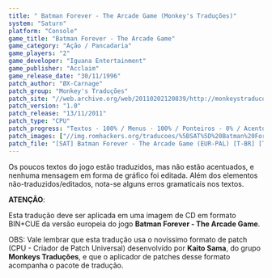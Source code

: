 ```yaml
---
title: " Batman Forever - The Arcade Game (Monkey's Traduções)"
system: "Saturn"
platform: "Console"
game_title: "Batman Forever - The Arcade Game"
game_category: "Ação / Pancadaria"
game_players: "2"
game_developer: "Iguana Entertainment"
game_publisher: "Acclaim"
game_release_date: "30/11/1996"
patch_author: "ØX-Carnage"
patch_group: "Monkey's Traduções"
patch_site: "//web.archive.org/web/20110202120839/http://monkeystraducoes.com/"
patch_version: "1.0"
patch_release: "13/11/2011"
patch_type: "CPU"
patch_progress: "Textos - 100% / Menus - 100% / Ponteiros - 0% / Acentos - 0% / Gráficos - 0%"
patch_images: ["//img.romhackers.org/traducoes/%5BSAT%5D%20Batman%20Forever%20-%20The%20Arcade%20Game%20-%20Monkey's%20Tradu%C3%A7%C3%B5es%20-%201.png","//img.romhackers.org/traducoes/%5BSAT%5D%20Batman%20Forever%20-%20The%20Arcade%20Game%20-%20Monkey's%20Tradu%C3%A7%C3%B5es%20-%202.jpg","//img.romhackers.org/traducoes/%5BSAT%5D%20Batman%20Forever%20-%20The%20Arcade%20Game%20-%20Monkey's%20Tradu%C3%A7%C3%B5es%20-%203.png"]
patch_file: "[SAT] Batman Forever - The Arcade Game (EUR-PAL) [T-BR] [T-ØX-Carnage G-Monkey's Traduções] [V-1.0 A-2011].zip"
---
```

Os poucos textos do jogo estão traduzidos, mas não estão acentuados, e nenhuma mensagem em forma de gráfico foi editada. Além dos elementos não-traduzidos/editados, nota-se alguns erros gramaticais nos textos.

<b>ATENÇÃO</b>:

Esta tradução deve ser aplicada em uma imagem de CD em formato BIN+CUE da versão europeia do jogo <b>Batman Forever - The Arcade Game</b>.

OBS: Vale lembrar que esta tradução usa o novíssimo formato de patch (CPU - Criador de Patch Universal) desenvolvido por <b>Kaito Sama</b>, do grupo <b>Monkeys Traduções</b>, e que o aplicador de patches desse formato acompanha o pacote de tradução.
